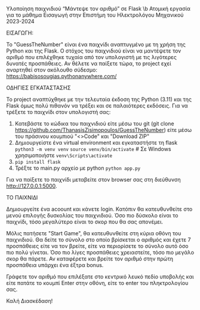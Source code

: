 Υλοποίηση παιχνιδιού “Μάντεψε τον αριθμό” σε Flask \b
Ατομική εργασία για το μάθημα Εισαγωγή στην Επιστήμη του Ηλεκτρολόγου Μηχανικού 2023-2024 


ΕΙΣΑΓΩΓΗ:

Το "GuessTheNumber" είναι ένα παιχνίδι αναπτυγμένο με τη χρήση της Python και της Flask. Ο στόχος του παιχνιδιού είναι να μαντέψετε τον αριθμό που επιλέχθηκε τυχαία από τον υπολογιστή με τις λιγότερες δυνατές προσπάθειες.
Αν θέλετε να παίξετε τώρα, το project εχεί αναρτηθεί στον ακόλουθο σύδεσμο: https://babisosougias.pythonanywhere.com/ 

ΟΔΗΓΙΕΣ ΕΓΚΑΤΑΣΤΑΣΗΣ

Το project αναπτύχθηκε με την τελευταία έκδοση της Python (3.11) και της Flask όμως πολύ πιθανόν να τρέξει και σε παλαιότερες εκδόσεις.
Για να τρέξετε το παιχνίδι στον υπολογιστή σας:
1. Κατεβάστε το κώδικα του παιχνιδιού είτε μέσω του git (git clone https://github.com/ThanasisZisimopoulos/GuessTheNumber) είτε μέσω του πράσινου κουμπιού "<>Code" και "Download ZIP"
2. Δημιουργείστε ένα virtual environment και εγκαταστήστε τη flask
`python3 -m venv venv`
`source venv/bin/activate`  # Σε Windows χρησιμοποιήστε `venv\Scripts\activate`
3. `pip install flask`
4. Τρέξτε το main.py αρχείο με python
`python app.py`



Για να παίξετε το παιχνίδι μεταβείτε στον browser σας στη διεύθυνση http://127.0.0.1:5000.




ΤΟ ΠΑΙΧΝΙΔΙ

Δημιουργείτε ένα acoount και κάνετε login.
Κατόπιν θα κατευθυνθείτε στο μενού επιλογής δυσκολίας του παιχνιδιού. Όσο πιο δύσκολο είναι το παιχνίδι, τόσο μεγαλύτερο είναι το σκορ που θα σας απονέμει.

Μόλις πατήσετε "Start Game", θα κατευθυνθείτε στη κύρια οθόνη του παιχνιδιού. Θα δείτε το σύνολο στο οποίο βρίσκεται ο αριθμός και έχετε 7 προσπάθειες είτε να τον βρείτε, είτε να περιορίσετε το σύνολο αυτό όσο πιο πολύ γίνεται. Όσο πιο λίγες προσπάθειες χρειαστείτε, τόσο πιο μεγάλο σκορ θα πάρετε. Αν καταφέρετε και βρείτε τον αριθμό στην πρώτη προσπάθεια υπάρχει ένα έξτρα bonus.

Γράφετε τον αριθμό που επιλέξατε στο κεντρικό λευκό πεδίο υποβολής και είτε πατάτε το κουμπί Enter στην οθόνη, είτε το enter του πληκτρολογίου σας.

Καλή Διασκέδαση!


